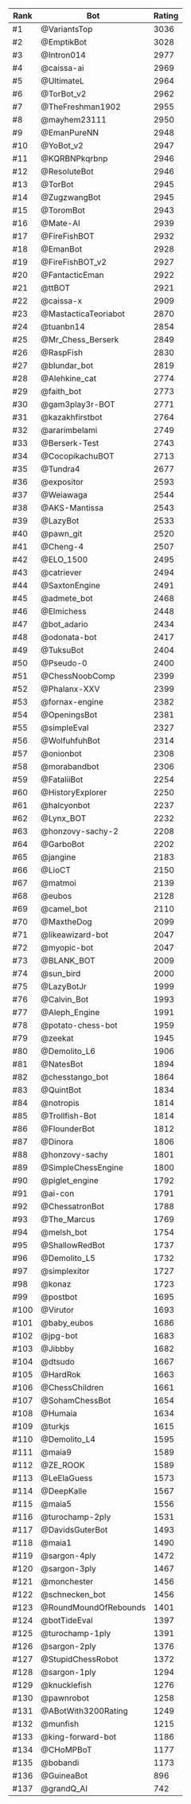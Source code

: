 Rank|Bot|Rating
---|---|---
#1|@VariantsTop|3036
#2|@EmptikBot|3028
#3|@Intron014|2977
#4|@caissa-ai|2969
#5|@UltimateL|2964
#6|@TorBot_v2|2962
#7|@TheFreshman1902|2955
#8|@mayhem23111|2950
#9|@EmanPureNN|2948
#10|@YoBot_v2|2947
#11|@KQRBNPkqrbnp|2946
#12|@ResoluteBot|2946
#13|@TorBot|2945
#14|@ZugzwangBot|2945
#15|@ToromBot|2943
#16|@Mate-AI|2939
#17|@FireFishBOT|2932
#18|@EmanBot|2928
#19|@FireFishBOT_v2|2927
#20|@FantacticEman|2922
#21|@ttBOT|2921
#22|@caissa-x|2909
#23|@MastacticaTeoriabot|2870
#24|@tuanbn14|2854
#25|@Mr_Chess_Berserk|2849
#26|@RaspFish|2830
#27|@blundar_bot|2819
#28|@Alehkine_cat|2774
#29|@faith_bot|2773
#30|@gam3play3r-BOT|2771
#31|@kazakhfirstbot|2764
#32|@ararimbelami|2749
#33|@Berserk-Test|2743
#34|@CocopikachuBOT|2713
#35|@Tundra4|2677
#36|@expositor|2593
#37|@Weiawaga|2544
#38|@AKS-Mantissa|2543
#39|@LazyBot|2533
#40|@pawn_git|2520
#41|@Cheng-4|2507
#42|@ELO_1500|2495
#43|@catriever|2494
#44|@SaxtonEngine|2491
#45|@admete_bot|2468
#46|@Elmichess|2448
#47|@bot_adario|2434
#48|@odonata-bot|2417
#49|@TuksuBot|2404
#50|@Pseudo-0|2400
#51|@ChessNoobComp|2399
#52|@Phalanx-XXV|2399
#53|@fornax-engine|2382
#54|@OpeningsBot|2381
#55|@simpleEval|2327
#56|@WolfuhfuhBot|2314
#57|@onionbot|2308
#58|@morabandbot|2306
#59|@FataliiBot|2254
#60|@HistoryExplorer|2250
#61|@halcyonbot|2237
#62|@Lynx_BOT|2232
#63|@honzovy-sachy-2|2208
#64|@GarboBot|2202
#65|@jangine|2183
#66|@LioCT|2150
#67|@matmoi|2139
#68|@eubos|2128
#69|@camel_bot|2110
#70|@MaxtheDog|2099
#71|@likeawizard-bot|2047
#72|@myopic-bot|2047
#73|@BLANK_BOT|2009
#74|@sun_bird|2000
#75|@LazyBotJr|1999
#76|@Calvin_Bot|1993
#77|@Aleph_Engine|1991
#78|@potato-chess-bot|1959
#79|@zeekat|1945
#80|@Demolito_L6|1906
#81|@NatesBot|1894
#82|@chesstango_bot|1864
#83|@QuintBot|1834
#84|@notropis|1814
#85|@Trollfish-Bot|1814
#86|@FlounderBot|1812
#87|@Dinora|1806
#88|@honzovy-sachy|1801
#89|@SimpleChessEngine|1800
#90|@piglet_engine|1792
#91|@ai-con|1791
#92|@ChessatronBot|1788
#93|@The_Marcus|1769
#94|@melsh_bot|1754
#95|@ShallowRedBot|1737
#96|@Demolito_L5|1732
#97|@simplexitor|1727
#98|@konaz|1723
#99|@postbot|1695
#100|@Virutor|1693
#101|@baby_eubos|1686
#102|@jpg-bot|1683
#103|@Jibbby|1682
#104|@dtsudo|1667
#105|@HardRok|1663
#106|@ChessChildren|1661
#107|@SohamChessBot|1654
#108|@Humaia|1634
#109|@turkjs|1615
#110|@Demolito_L4|1595
#111|@maia9|1589
#112|@ZE_ROOK|1589
#113|@LeElaGuess|1573
#114|@DeepKalle|1567
#115|@maia5|1556
#116|@turochamp-2ply|1531
#117|@DavidsGuterBot|1493
#118|@maia1|1490
#119|@sargon-4ply|1472
#120|@sargon-3ply|1467
#121|@monchester|1456
#122|@schnecken_bot|1456
#123|@RoundMoundOfRebounds|1401
#124|@botTideEval|1397
#125|@turochamp-1ply|1391
#126|@sargon-2ply|1376
#127|@StupidChessRobot|1372
#128|@sargon-1ply|1294
#129|@knucklefish|1276
#130|@pawnrobot|1258
#131|@ABotWith3200Rating|1249
#132|@munfish|1215
#133|@king-forward-bot|1186
#134|@CHoMPBoT|1177
#135|@bobandi|1173
#136|@GuineaBot|896
#137|@grandQ_AI|742
